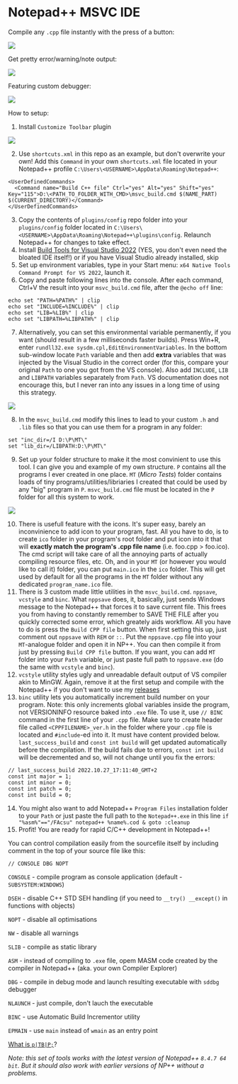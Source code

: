 # Notepad++ MSVC IDE

Compile any `.cpp` file instantly with the press of a button:

<img src="readme/onebutton.gif">

Get pretty error/warning/note output:

<img src="readme/vcstyle.gif">

Featuring custom debugger:

<img src="readme/sddbg.gif">

How to setup:
1. Install `Customize Toolbar` plugin

<img src="readme/custom_tb.png">

2. Use `shortcuts.xml` in this repo as an example, but don't overwrite your own! Add this `Command` in your own `shortcuts.xml` file located in your Notepad++ profile `C:\Users\<USERNAME>\AppData\Roaming\Notepad++`:
```
<UserDefinedCommands>
  <Command name="Build C++ file" Ctrl="yes" Alt="yes" Shift="yes" Key="115">D:\<PATH_TO_FOLDER_WITH_CMD>\msvc_build.cmd $(NAME_PART) $(CURRENT_DIRECTORY)</Command>
</UserDefinedCommands>
 ```
3. Copy the contents of `plugins/config` repo folder into your `plugins/config` folder located in `C:\Users\<USERNAME>\AppData\Roaming\Notepad++\plugins\config`. Relaunch Notepad++ for changes to take effect.
4. Install [Build Tools for Visual Studio 2022](https://visualstudio.microsoft.com/downloads/) (YES, you don't even need the bloated IDE itself!) or if you have Visual Studio already installed, skip
5. Set up environment variables, type in your Start menu: `x64 Native Tools Command Prompt for VS 2022`, launch it.
6. Copy and paste following lines into the console. After each command, Ctrl+V the result into your `msvc_build.cmd` file, after the `@echo off` line:
```
echo set "PATH=%PATH%" | clip
echo set "INCLUDE=%INCLUDE%" | clip
echo set "LIB=%LIB%" | clip
echo set "LIBPATH=%LIBPATH%" | clip
```
7. Alternatively, you can set this environmental variable permanently, if you want (should result in a few milliseconds faster builds). Press Win+R, enter `rundll32.exe sysdm.cpl,EditEnvironmentVariables`. In the bottom sub-window locate `Path` variable and then add **extra** variables that was injected by the Visual Studio in the correct order (for this, compare your original `Path` to one you got from the VS console). Also add `INCLUDE`, `LIB` and `LIBPATH` variables separately from `Path`. VS documentation does not encourage this, but I never ran into any issues in a long time of using this strategy.

<img src="readme/envir.png">

8. In the `msvc_build.cmd` modify this lines to lead to your custom `.h` and `.lib` files so that you can use them for a program in any folder:
```
set "inc_dir=/I D:\P\MT\"
set "lib_dir=/LIBPATH:D:\P\MT\"
```
9. Set up your folder structure to make it the most convinient to use this tool. I can give you and example of my own structure. `P` contains all the programs I ever created in one place. `MT` (*Micro Tests*) folder contains loads of tiny programs/utilities/libriaries I created that could be used by any "big" program in `P`. `msvc_build.cmd` file must be located in the `P` folder for all this system to work.

<img src="readme/folderz.png">

10. There is usefull feature with the icons. It's super easy, barely an inconvinience to add icon to your program, fast. All you have to do, is to create `ico` folder in your program's root folder and put icon into it that will **exactly match the program's .cpp file name** (i.e. foo.cpp > foo.ico). The cmd script will take care of all the annoying parts of actually compiling resource files, etc. Oh, and in your `MT` (or however you would like to call it) folder, you can put `main.ico` in the `ico` folder. This will get used by default for all the programs in the `MT` folder without any dedicated `program_name.ico` file.
11. There is 3 custom made little utilities in the `msvc_build.cmd`. `nppsave`, `vcstyle` and `binc`. What `nppsave` does, it, basically, just sends Windows message to the Notepad++ that forces it to save current file. This frees you from having to constantly remember to SAVE THE FILE after you quickly corrected some error, which greately aids workflow. All you have to do is press the `Build CPP file` button. When first setting this up, just comment out `nppsave` with `REM` or `::`. Put the `nppsave.cpp` file into your `MT`-analogue folder and open it in NP++. You can then compile it from just by pressing `Build CPP file` button. If you want, you can add `MT` folder into your `Path` variable, or just paste full path to `nppsave.exe` (do the same with `vcstyle` and `binc`).
12. `vcstyle` utility styles ugly and unreadable default output of VS compiler akin to MinGW. Again, remove it at the first setup and compile with the Notepad++ if you don't want to use my [releases](https://github.com/ScienceDiscoverer/npp_msvc_ide/releases)
13. `binc` utility lets you automatically increment build number on your program. Note: this only increments global variables inside the program, not VERSIONINFO resource baked into `.exe` file. To use it, use `// BINC` command in the first line of your `.cpp` file. Make sure to create header file called `<CPPFILENAME>_ver.h` in the folder where your `.cpp` file is located and `#include`-ed into it. It must have content provided below. `last_success_build` and `const int build` will get updated automatically before the compilation. If the build fails due to errors, `const int build` will be decremented and so, will not change until you fix the errors:
```
// last_success_build 2022.10.27_17:11:40_GMT+2
const int major = 1;
const int minor = 0;
const int patch = 0;
const int build = 0;
```
14. You might also want to add Notepad++ `Program Files` installation folder to your `Path` or just paste the full path to the `Notepad++.exe` in this line `if "%asm%"=="/FAcsu" notepad++ %name%.cod & goto :cleanup`
15. Profit! You are ready for rapid C/C++ development in Notepad++!

You can control compilation easily from the sourcefile itself by including comment in the top of your source file like this:
```
// CONSOLE DBG NOPT
```
`CONSOLE` - compile program as console application (default - `SUBSYSTEM:WINDOWS`)

`DSEH` - disable C++ STD SEH handling (if you need to `__try() __except()` in functions with objects)

`NOPT` - disable all optimisations

`NW` - disable all warnings

`SLIB` - compile as static library

`ASM` - instead of compiling to `.exe` file, opem MASM code created by the compiler in Notepad++ (aka. your own Compiler Explorer)

`DBG` - compile in debug mode and launch resulting executable with `sddbg` debugger

`NLAUNCH` - just compile, don't lauch the executable

`BINC` - use Automatic Build Incrementor utility

`EPMAIN` - use `main` instead of `wmain` as an entry point

[What is `p|TB|P;`](https://github.com/ScienceDiscoverer/sd_std_libs)?


*Note: this set of tools works with the latest version of Notepad++ `8.4.7 64 bit`. But it should also work with earlier versions of NP++ without a problems.*
